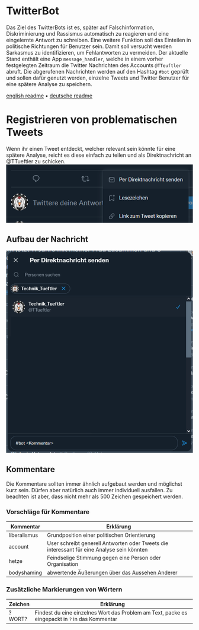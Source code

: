 # TwitterBot
Das Ziel des TwitterBots ist es, später auf Falschinformation, Diskriminierung und Rassismus
automatisch zu reagieren und eine eingelernte Antwort zu schreiben. Eine weitere Funktion soll das
Einteilen in politische Richtungen für Benutzer sein. Damit soll versucht werden Sarkasmus zu 
identifizieren, um Fehlantworten zu vermeiden. Der aktuelle Stand enthält 
eine App `message_handler`, welche in einem vorher festgelegten Zeitraum
die Twitter Nachrichten des Accounts `@TTeuftler` abruft. Die abgerufenen Nachrichten werden auf den
Hashtag `#bot` geprüft und sollen dafür genutzt werden, einzelne Tweets und Twitter Benutzer für
eine spätere Analyse zu speichern.

[english readme](https://github.com/Technik-Tueftler/TwitterBot/blob/main/README.md)
 • [deutsche readme](https://github.com/Technik-Tueftler/TwitterBot/blob/main/README.de.md)

# Registrieren von problematischen Tweets
Wenn ihr einen Tweet entdeckt, welcher relevant sein könnte für eine spätere Analyse, reicht es
diese einfach zu teilen und als Direktnachricht an @TTueftler zu schicken.  
![Schaubild wo die Funktion "Per Direktnachricht senden" zu finden ist.](files/per_direktnachricht_senden.png)

## Aufbau der Nachricht
![Aufbau einer Nachricht um einen Tweet zu erfassen](files/aufbau_nachricht.png)

## Kommentare
Die Kommentare sollten immer ähnlich aufgebaut werden und möglichst kurz sein. 
Dürfen aber natürlich auch immer individuell ausfallen. Zu beachten ist aber, dass nicht mehr als
500 Zeichen gespeichert werden.

### Vorschläge für Kommentare
| Kommentar    | Erklärung                                                                                  |
|--------------|--------------------------------------------------------------------------------------------|
| liberalismus | Grundposition einer politischen Orientierung                                               |
| account      | User schreibt generell Antworten oder Tweets die interessant für eine Analyse sein könnten |
| hetze        | Feindselige Stimmung gegen eine Person oder Organisation                                   |
| bodyshaming  | abwertende Äußerungen über das Aussehen Anderer                                            |

### Zusätzliche Markierungen von Wörtern
| Zeichen | Erklärung                                                                                       |
|---------|-------------------------------------------------------------------------------------------------|
| ?WORT?  | Findest du eine einzelnes Wort das Problem am Text, packe es eingepackt in `?` in das Kommentar |

